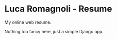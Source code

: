 # Luca Romagnoli - Resume

My online web resume.

Nothing too fancy here, just a simple Django app.
